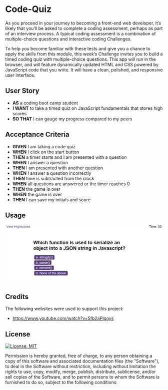 # Code-Quiz
As you proceed in your journey to becoming a front-end web developer, it’s likely that you’ll be asked to complete a coding assessment, perhaps as part of an interview process. A typical coding assessment is a combination of multiple-choice questions and interactive coding Challenges.

To help you become familiar with these tests and give you a chance to apply the skills from this module, this week’s Challenge invites you to build a timed coding quiz with multiple-choice questions. This app will run in the browser, and will feature dynamically updated HTML and CSS powered by JavaScript code that you write. It will have a clean, polished, and responsive user interface. 

## User Story

- **AS** a coding boot camp student
- **I WANT** to take a timed quiz on JavaScript fundamentals that stores high scores
- **SO THAT** I can gauge my progress compared to my peers

## Acceptance Criteria

- **GIVEN** I am taking a code quiz
- **WHEN** I click on the start button
- **THEN** a timer starts and I am presented with a question
- **WHEN** I answer a question
- **THEN** I am presented with another question
- **WHEN** I answer a question incorrectly
- **THEN** time is subtracted from the clock
- **WHEN** all questions are answered or the timer reaches 0
- **THEN** the game is over
- **WHEN** the game is over
- **THEN** I can save my initials and score

## Usage

![Image of code quiz ](./assets/Working%20Quiz.PNG)

## Credits
The following websites were used to support this project:
- https://www.youtube.com/watch?v=5fb2aPlgoys


## License
[![License: MIT](https://img.shields.io/badge/License-MIT-yellow.svg)](https://opensource.org/licenses/MIT)

Permission is hereby granted, free of charge, to any person obtaining a copy of this software and associated documentation files (the "Software"), to deal in the Software without restriction, including without limitation the rights to use, copy, modify, merge, publish, distribute, sublicense, and/or sell copies of the Software, and to permit persons to whom the Software is furnished to do so, subject to the following conditions:

